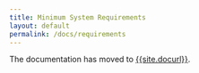 ```yaml
---
title: Minimum System Requirements
layout: default
permalink: /docs/requirements
---
```


The documentation has moved to [{{site.docurl}}]({{site.docurl}}).
